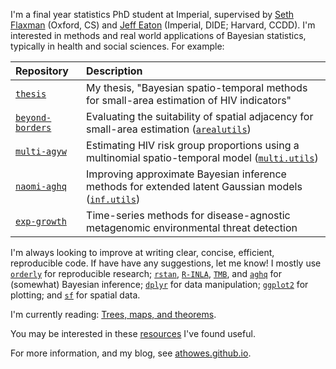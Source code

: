 I'm a final year statistics PhD student at Imperial, supervised by [Seth Flaxman](https://www.cs.ox.ac.uk/people/seth.flaxman/) (Oxford, CS) and [Jeff Eaton](https://ccdd.hsph.harvard.edu/people/jeff-eaton/) (Imperial, DIDE; Harvard, CCDD).
I'm interested in methods and real world applications of Bayesian statistics, typically in health and social sciences.
For example:

| Repository | Description |
|:-|:----|
| [`thesis`](https://github.com/athowes/thesis) | My thesis, "Bayesian spatio-temporal methods for small-area estimation of HIV indicators" |
| [`beyond-borders`](https://github.com/athowes/beyond-borders) |Evaluating the suitability of spatial adjacency for small-area estimation ([`arealutils`](https://github.com/athowes/arealutils))
| [`multi-agyw`](https://github.com/athowes/multi-agyw) |Estimating HIV risk group proportions using a multinomial spatio-temporal model ([`multi.utils`](https://github.com/athowes/multi.utils))
| [`naomi-aghq`](https://github.com/athowes/naomi-aghq) |Improving approximate Bayesian inference methods for extended latent Gaussian models ([`inf.utils`](https://github.com/athowes/inf.utils))
| [`exp-growth`](https://github.com/athowes/exp-growth) | Time-series methods for disease-agnostic metagenomic environmental threat detection

I'm always looking to improve at writing clear, concise, efficient, reproducible code.
If have have any suggestions, let me know!
I mostly use [`orderly`](https://github.com/vimc/orderly) for reproducible research; [`rstan`](https://mc-stan.org/), [`R-INLA`](https://www.r-inla.org/), [`TMB`](https://kaskr.github.io/adcomp/Introduction.html), and [`aghq`](https://github.com/awstringer1/aghq) for (somewhat) Bayesian inference; [`dplyr`](https://dplyr.tidyverse.org/) for data manipulation; [`ggplot2`](https://ggplot2.tidyverse.org/) for plotting; and [`sf`](https://r-spatial.github.io/sf/) for spatial data.

I'm currently reading: [Trees, maps, and theorems](https://www.principiae.be/X0100.php).

You may be interested in these [resources](https://github.com/athowes/resources) I've found useful.

For more information, and my blog, see [athowes.github.io](https://athowes.github.io/).
